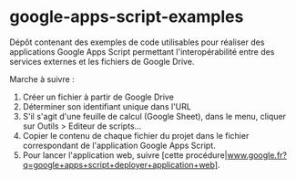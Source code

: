# google-apps-script-examples
Dépôt contenant des exemples de code utilisables pour réaliser des applications Google Apps Script permettant l'interopérabilité entre des services externes et les fichiers de Google Drive.

Marche à suivre :
1. Créer un fichier à partir de Google Drive
2. Déterminer son identifiant unique dans l'URL
3. S'il s'agit d'une feuille de calcul (Google Sheet), dans le menu, cliquer sur Outils > Editeur de scripts...
4. Copier le contenu de chaque fichier du projet dans le fichier correspondant de l'application Google Apps Script.
5. Pour lancer l'application web, suivre [cette procédure|www.google.fr?q=google+apps+script+deployer+application+web].
